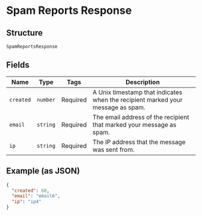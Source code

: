 
# Spam Reports Response

## Structure

`SpamReportsResponse`

## Fields

| Name | Type | Tags | Description |
|  --- | --- | --- | --- |
| `created` | `number` | Required | A Unix timestamp that indicates when the recipient marked your message as spam. |
| `email` | `string` | Required | The email address of the recipient that marked your message as spam. |
| `ip` | `string` | Required | The IP address that the message was sent from. |

## Example (as JSON)

```json
{
  "created": 60,
  "email": "email6",
  "ip": "ip4"
}
```

